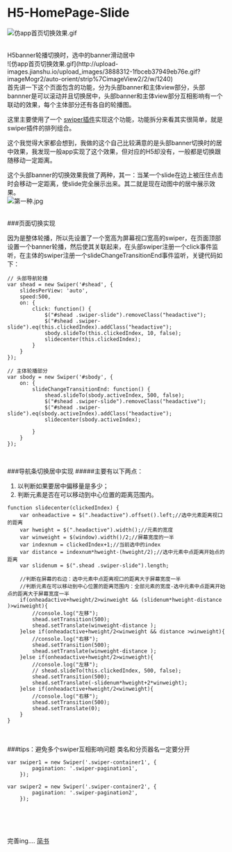# H5-HomePage-Slide

![仿app首页切换效果.gif](http://upload-images.jianshu.io/upload_images/3888312-1fbceb37949eb76e.gif?imageMogr2/auto-orient/strip%7CimageView2/2/w/1240)

<br>
H5banner轮播切换时，选中的banner滑动居中<br>
![仿app首页切换效果.gif](http://upload-images.jianshu.io/upload_images/3888312-1fbceb37949eb76e.gif?imageMogr2/auto-orient/strip%7CimageView2/2/w/1240)

<br>
首先讲一下这个页面包含的功能，分为头部banner和主体view部分，头部bannner是可以滚动并且切换居中，头部banner和主体view部分互相影响有一个联动的效果，每个主体部分还有各自的轮播图。

这里主要使用了一个 [swiper插件](http://www.swiper.com.cn/)实现这个功能，功能拆分来看其实很简单，就是swiper插件的排列组合。

这个我觉得大家都会想到，我做的这个自己比较满意的是头部banner切换时的居中效果，我发现一般app实现了这个效果，但对应的H5却没有，一般都是切换跟随移动一定距离。

这个头部banner的切换效果我做了两种，其一：当某一个slide在边上被压住点击时会移动一定距离，使slide完全展示出来。其二就是现在动图中的居中展示效果。
<br>
![第一种.jpg](http://upload-images.jianshu.io/upload_images/3888312-2157df3bf4294195.jpg?imageMogr2/auto-orient/strip%7CimageView2/2/w/1240)

<br>
###页面切换实现

因为是整体轮播，所以先设置了一个宽高为屏幕视口宽高的swiper，在页面顶部设置一个banner轮播，然后使其关联起来，在头部swiper注册一个click事件监听，在主体的swiper注册一个slideChangeTransitionEnd事件监听，关键代码如下：
```
// 头部导航轮播
var shead = new Swiper('#shead', {
    slidesPerView: 'auto',
    speed:500,
    on: {
        click: function() {
            $("#shead .swiper-slide").removeClass("headactive");
            $("#shead .swiper-slide").eq(this.clickedIndex).addClass("headactive");
            sbody.slideTo(this.clickedIndex, 10, false);
            slidecenter(this.clickedIndex);
        }
    }
});
```
```
// 主体轮播部分
var sbody = new Swiper('#sbody', {
    on: {
        slideChangeTransitionEnd: function() {
            shead.slideTo(sbody.activeIndex, 500, false);
            $("#shead .swiper-slide").removeClass("headactive");
            $("#shead .swiper-slide").eq(sbody.activeIndex).addClass("headactive");
            slidecenter(sbody.activeIndex);

        }
    }
});
```



<br>





###导航条切换居中实现
#####主要有以下两点：
1. 以判断如果要居中偏移量是多少；
2. 判断元素是否在可以移动到中心位置的距离范围内。


```
function slidecenter(clickedIndex) {
    var onheadactive = $(".headactive").offset().left;//选中元素距离视口的距离
    var hweight = $(".headactive").width();//元素的宽度
    var winweight = $(window).width()/2;//屏幕宽度的一半
    var indexnum = clickedIndex+1;//当前选中的index
    var distance = indexnum*hweight-(hweight/2);//选中元素中点距离开始点的距离
    var slidenum = $(".shead .swiper-slide").length;

    //判断在屏幕的右边：选中元素中点距离视口的距离大于屏幕宽度一半
    //判断元素在可以移动到中心位置的距离范围内：全部元素的宽度-选中元素中点距离开始点的距离大于屏幕宽度一半
    if(onheadactive+hweight/2>winweight && (slidenum*hweight-distance )>winweight){
        //console.log("左移");
        shead.setTransition(500);
        shead.setTranslate(winweight-distance );
    }else if(onheadactive+hweight/2<winweight && distance >winweight){
        //console.log("右移");
        shead.setTransition(500);
        shead.setTranslate(winweight-distance );
    }else if(onheadactive+hweight/2>winweight){
        //console.log("左移");
        // shead.slideTo(this.clickedIndex, 500, false);
        shead.setTransition(500);
        shead.setTranslate(-slidenum*hweight+2*winweight);
    }else if(onheadactive+hweight/2<winweight){
        //console.log("右移");
        shead.setTransition(500);
        shead.setTranslate(0);
    }
}
```









<br><br>
###tips：避免多个swiper互相影响问题
类名和分页器名一定要分开
```
var swiper1 = new Swiper('.swiper-container1', {
        pagination: '.swiper-pagination1',
    });

var swiper2 = new Swiper('.swiper-container2', {
        pagination: '.swiper-pagination2',
    });
```



<br><br><br>

完善ing....
[简书](https://www.jianshu.com/p/b0b3dfe9475e)







